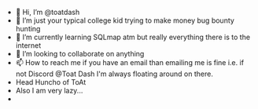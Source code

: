 - 👋 Hi, I’m @toatdash
- 👀 I’m just your typical college kid trying to make money bug bounty hunting
- 🌱 I’m currently learning SQLmap atm but really everything there is to the internet
- 💞️ I’m looking to collaborate on anything 
- 📫 How to reach me if you have an email than emailing me is fine i.e. if not Discord @Toat Dash I'm always floating around on there.
- Head Huncho of ToAt
- Also I am very lazy... 
- 

<!---
toatdash/toatdash is a ✨ special ✨ repository because its `README.md` (this file) appears on your GitHub profile.
You can click the Preview link to take a look at your changes.
--->
